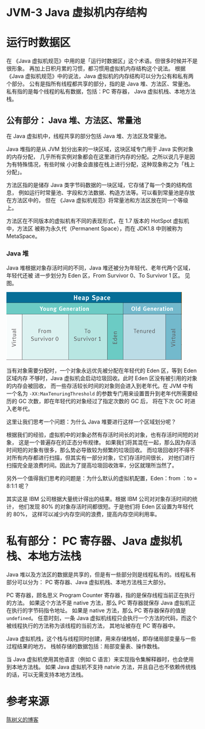 # JVM-3 Java 虚拟机内存结构

# 运行时数据区

在 《Java 虚拟机规范》中用的是「运行时数据区」这个术语。但很多时候并不是很形象。
再加上日积月累的习惯，都习惯用虚拟机内存结构这个说法。
根据 《Java 虚拟机规范》中的说法，Java 虚拟机的内存结构可以分为公有和私有两个部分。
公有是指所有线程都共享的部分，指的是 Java 堆、方法区、常量池。
私有指的是每个线程的私有数据，包括：PC 寄存器， Java 虚拟机栈、本地方法栈。

## 公有部分： Java 堆、方法区、常量池

在 Java 虚拟机中，线程共享的部分包括 Java 堆、方法区及常量池。

Java 堆指的是从 JVM 划分出来的一块区域，这块区域专门用于 Java 实例对象的内存分配，
几乎所有实例对象都会在这里进行内存的分配。之所以说几乎是因为有特殊情况，有些时候
小对象会直接在栈上进行分配，这种现象称之为「栈上分配」。

方法区指的是储存 Java 类字节码数据的一块区域，它存储了每一个类的结构信息，
例如运行时常量池、字段和方法数据、构造方法等。可以看到常量池是存放在方法区中的，
但在 《Java 虚拟机规范》将常量池和方法区放在同一个等级上。

方法区在不同版本的虚拟机有不同的表现形式，在 1.7 版本的 HotSpot 虚拟机中，方法区
被称为永久代（Permanent Space），而在 JDK1.8 中则被称为 MetaSpace。

### Java 堆

Java 堆根据对象存活时间的不同，Java 堆还被分为年轻代、老年代两个区域，年轻代还被
进一步划分为 Eden 区，From Survivor 0、To Survivor 1 区。
见图。

![heapspace](../static/Java/HeapSpace.png)

当有对象需要分配时，一个对象永远优先被分配在年轻代的 Eden 区，等到 Eden 区域内存
不够时，Java 虚拟机会启动垃圾回收。此时 Eden 区没有被引用的对象的内存会被回收，
而一些存活较长时间的对象则会进入到老年代。在 JVM 中有一个名为 `-XX:MaxTenuringThreshold`
的参数专门用来设置晋升到老年代所需要经历的 GC 次数，即在年轻代的对象经过了指定次数的 GC 后，
将在下次 GC 时进入老年代。

这里让我们思考一个问题：为什么 Java 堆要进行这样一个区域划分呢？

根据我们的经验，虚拟机中的对象必然有存活时间长的对象，也有存活时间短的对象，
这是一个普遍存在的正态分布规律。
如果我们将其混在一起，那么因为存活时间短的对象有很多，那么势必导致较为频繁的垃圾回收。
而垃圾回收时不得不对所有内存都进行扫描，但其实有一部分对象，它们存活时间很长，
对他们进行扫描完全是浪费时间。因此为了提高垃圾回收效率，分区就理所当然了。

另外一个值得我们思考的问题是：为什么默认的虚拟机配置，Eden：from ：to = 8:1:1 呢？

其实这是 IBM 公司根据大量统计得出的结果。根据 IBM 公司对对象存活时间的统计，
他们发现 80% 的对象存活时间都很短。于是他们将 Eden 区设置为年轻代的 80%，
这样可以减少内存空间的浪费，提高内存空间利用率。

# 私有部分： PC 寄存器、Java 虚拟机栈、本地方法栈

Java 堆以及方法区的数据是共享的，但是有一些部分则是线程私有的。线程私有部分可以分为：
PC 寄存器、Java 虚拟机栈、本地方法栈三大部分。

PC 寄存器，顾名思义 Program Counter 寄存器，指的是保存线程当前正在执行的方法。
如果这个方法不是 native 方法，那么 PC 寄存器就保存 Java 虚拟机正在执行的字节码指令地址。
如果是 native 方法，那么 PC 寄存器保存的值是 `undefined`。
任意时刻，一条 Java 虚拟机线程只会执行一个方法的代码，而这个被线程执行的方法称为该线程的当前方法，
其地址被存在 PC 寄存器中。

Java 虚拟机栈，这个栈与线程同时创建，用来存储栈帧，即存储局部变量与一些过程结果的地方。
栈帧存储的数据包括：局部变量表、操作数栈。

当 Java 虚拟机使用其他语言（例如 C 语言）来实现指令集解释器时，也会使用到本地方法栈。
如果 Java 虚拟机不支持 natvie 方法，并且自己也不依赖传统栈的话，可以无需支持本地方法栈。

# 参考来源

[陈树义的博客](https://www.cnblogs.com/chanshuyi/p/jvm_serial_04_from_source_code_to_machine_code.html)
